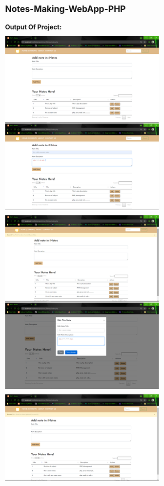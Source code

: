 # Notes-Making-WebApp-PHP
## Output Of Project:

![](https://github.com/HameedMulani/Notes-Making-WebApp-PHP/blob/main/crud_img/1.png)
![](https://github.com/HameedMulani/Notes-Making-WebApp-PHP/blob/main/crud_img/addNote2.png)

![](https://github.com/HameedMulani/Notes-Making-WebApp-PHP/blob/main/crud_img/inserted3.png)
![](https://github.com/HameedMulani/Notes-Making-WebApp-PHP/blob/main/crud_img/updateModal4.png)

![](https://github.com/HameedMulani/Notes-Making-WebApp-PHP/blob/main/crud_img/updated5.png)

